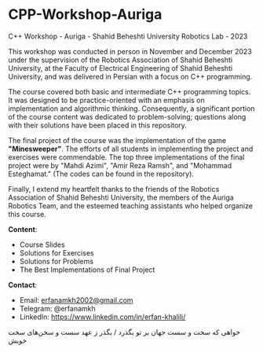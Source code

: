 # CPP-Workshop-Auriga
C++ Workshop - Auriga - Shahid Beheshti University Robotics Lab - 2023

This workshop was conducted in person in November and December 2023 under the supervision of the Robotics Association of Shahid Beheshti University, at the Faculty of Electrical Engineering of Shahid Beheshti University, and was delivered in Persian with a focus on C++ programming.

The course covered both basic and intermediate C++ programming topics. It was designed to be practice-oriented with an emphasis on implementation and algorithmic thinking. Consequently, a significant portion of the course content was dedicated to problem-solving; questions along with their solutions have been placed in this repository.

The final project of the course was the implementation of the game **"Minesweeper"**. The efforts of all students in implementing the project and exercises were commendable. The top three implementations of the final project were by "Mahdi Azimi", "Amir Reza Ramsh", and "Mohammad Esteghamat." (The codes can be found in the repository).

Finally, I extend my heartfelt thanks to the friends of the Robotics Association of Shahid Beheshti University, the members of the Auriga Robotics Team, and the esteemed teaching assistants who helped organize this course.



**Content**:
- Course Slides
- Solutions for Exercises
- Solutions for Problems
- The Best Implementations of Final Project



**Contact**: 
- Email: erfanamkh2002@gmail.com
- Telegram: @erfanamkh
- LinkedIn: https://www.linkedin.com/in/erfan-khalili/




<link rel="stylesheet" type="text/css" href="style.css">

<div class="persian-text">

خواهی که سخت و سست جهان بر تو بگذرد / بگذر ز عهد سست و سخن‌های سخت خویش
</div>

